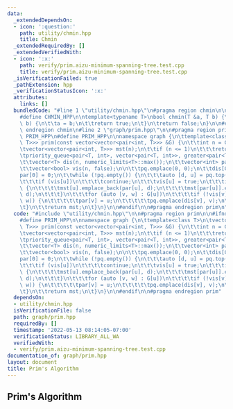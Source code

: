 ```yaml
---
data:
  _extendedDependsOn:
  - icon: ':question:'
    path: utility/chmin.hpp
    title: Chmin
  _extendedRequiredBy: []
  _extendedVerifiedWith:
  - icon: ':x:'
    path: verify/prim.aizu-minimum-spanning-tree.test.cpp
    title: verify/prim.aizu-minimum-spanning-tree.test.cpp
  _isVerificationFailed: true
  _pathExtension: hpp
  _verificationStatusIcon: ':x:'
  attributes:
    links: []
  bundledCode: "#line 1 \"utility/chmin.hpp\"\n#pragma region chmin\n\n#ifndef CHMIN_HPP\n\
    #define CHMIN_HPP\n\ntemplate<typename T>\nbool chmin(T &a, T b) {\n\tif (a >\
    \ b) {\n\t\ta = b;\n\t\treturn true;\n\t}\n\treturn false;\n}\n\n#endif\n\n#pragma\
    \ endregion chmin\n#line 2 \"graph/prim.hpp\"\n\n#pragma region prim\n\n#ifndef\
    \ PRIM_HPP\n#define PRIM_HPP\n\nnamespace graph {\n\ttemplate<class T>\n\tvector<vector<pair<int,\
    \ T>>> prim(const vector<vector<pair<int, T>>> &G) {\n\t\tint n = G.size();\n\t\
    \tvector<vector<pair<int, T>>> mst(n);\n\t\tif (n <= 1)\n\t\t\treturn mst;\n\t\
    \tpriority_queue<pair<T, int>, vector<pair<T, int>>, greater<pair<T, int>>> pq;\n\
    \t\tvector<T> dis(n, numeric_limits<T>::max());\n\t\tvector<int> par(n, -1);\n\
    \t\tvector<bool> vis(n, false);\n\n\t\tpq.emplace(0, 0);\n\t\tdis[0] = 0;\n\t\t\
    par[0] = 0;\n\t\twhile (!pq.empty()) {\n\t\t\tauto [d, u] = pq.top(); pq.pop();\n\
    \t\t\tif (vis[u])\n\t\t\t\tcontinue;\n\t\t\tvis[u] = true;\n\t\t\tif (u != 0)\
    \ {\n\t\t\t\tmst[u].emplace_back(par[u], d);\n\t\t\t\tmst[par[u]].emplace_back(u,\
    \ d);\n\t\t\t}\n\t\t\tfor (auto [v, w] : G[u])\n\t\t\t\tif (!vis[v] && chmin(dis[v],\
    \ w)) {\n\t\t\t\t\tpar[v] = u;\n\t\t\t\t\tpq.emplace(dis[v], v);\n\t\t\t\t}\n\t\
    \t}\n\t\treturn mst;\n\t}\n}\n\n#endif\n\n#pragma endregion prim\n"
  code: "#include \"utility/chmin.hpp\"\n\n#pragma region prim\n\n#ifndef PRIM_HPP\n\
    #define PRIM_HPP\n\nnamespace graph {\n\ttemplate<class T>\n\tvector<vector<pair<int,\
    \ T>>> prim(const vector<vector<pair<int, T>>> &G) {\n\t\tint n = G.size();\n\t\
    \tvector<vector<pair<int, T>>> mst(n);\n\t\tif (n <= 1)\n\t\t\treturn mst;\n\t\
    \tpriority_queue<pair<T, int>, vector<pair<T, int>>, greater<pair<T, int>>> pq;\n\
    \t\tvector<T> dis(n, numeric_limits<T>::max());\n\t\tvector<int> par(n, -1);\n\
    \t\tvector<bool> vis(n, false);\n\n\t\tpq.emplace(0, 0);\n\t\tdis[0] = 0;\n\t\t\
    par[0] = 0;\n\t\twhile (!pq.empty()) {\n\t\t\tauto [d, u] = pq.top(); pq.pop();\n\
    \t\t\tif (vis[u])\n\t\t\t\tcontinue;\n\t\t\tvis[u] = true;\n\t\t\tif (u != 0)\
    \ {\n\t\t\t\tmst[u].emplace_back(par[u], d);\n\t\t\t\tmst[par[u]].emplace_back(u,\
    \ d);\n\t\t\t}\n\t\t\tfor (auto [v, w] : G[u])\n\t\t\t\tif (!vis[v] && chmin(dis[v],\
    \ w)) {\n\t\t\t\t\tpar[v] = u;\n\t\t\t\t\tpq.emplace(dis[v], v);\n\t\t\t\t}\n\t\
    \t}\n\t\treturn mst;\n\t}\n}\n\n#endif\n\n#pragma endregion prim"
  dependsOn:
  - utility/chmin.hpp
  isVerificationFile: false
  path: graph/prim.hpp
  requiredBy: []
  timestamp: '2022-05-13 08:14:05-07:00'
  verificationStatus: LIBRARY_ALL_WA
  verifiedWith:
  - verify/prim.aizu-minimum-spanning-tree.test.cpp
documentation_of: graph/prim.hpp
layout: document
title: Prim's Algorithm
---
```


## Prim's Algorithm